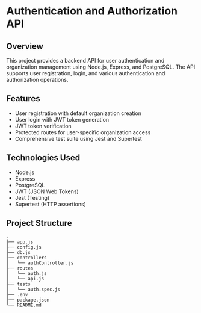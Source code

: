 # Authentication and Authorization API

## Overview

This project provides a backend API for user authentication and organization management using Node.js, Express, and PostgreSQL. The API supports user registration, login, and various authentication and authorization operations.

## Features

- User registration with default organization creation
- User login with JWT token generation
- JWT token verification
- Protected routes for user-specific organization access
- Comprehensive test suite using Jest and Supertest

## Technologies Used

- Node.js
- Express
- PostgreSQL
- JWT (JSON Web Tokens)
- Jest (Testing)
- Supertest (HTTP assertions)

## Project Structure

```plaintext
.
├── app.js
├── config.js
├── db.js
├── controllers
│   └── authController.js
├── routes
│   └── auth.js
│   └── api.js
├── tests
│   └── auth.spec.js
├── .env
├── package.json
└── README.md

